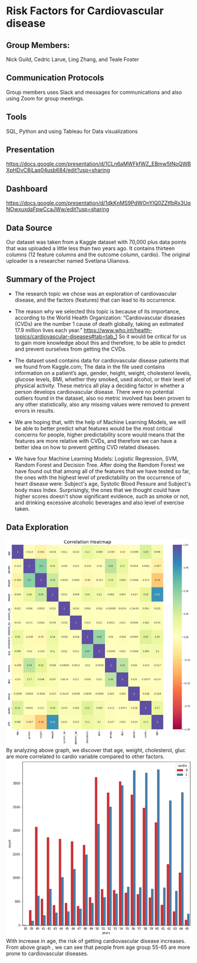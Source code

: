 # Risk Factors for Cardiovascular disease

## Group Members: 
Nick Guild, Cedric Larue, Ling Zhang, and Teale Foster

## Communication Protocols
Group members uses Slack and messages for communications and also using Zoom for group meetings. 

## Tools
SQL, Python and using Tableau for Data visualizations

## Presentation
https://docs.google.com/presentation/d/1CLn6aMWFkfWZ_EBmw5tNoQWBXpHDvC8jLaq04usb684/edit?usp=sharing

## Dashboard
https://docs.google.com/presentation/d/1dkKnMS9PdWOnYIQ0ZZtfbRx3UqNOwxuxdaFpwCcaJWw/edit?usp=sharing

## Data Source
Our dataset was taken from a Kaggle dataset with 70,000 plus data points that was uploaded a little less than two years ago. It contains thirteen columns (12 feature columns and the outcome column, cardio).  The original uploader is a researcher named Svetlana Ulianova.

## Summary of the Project
- The research topic we chose was an exploration of cardiovascular disease, and the factors (features) that can lead to its occurrence.

- The reason why we selected this topic is because of its importance, according to the World Health Organization: “Cardiovascular diseases (CVDs) are the number 1 cause of death globally, taking an estimated 17.9 million lives each year.” https://www.who.int/health-topics/cardiovascular-diseases#tab=tab_1
So it would be critical for us to gain more knowledge about this and therefore, to be able to predict and prevent ourselves from getting the CVDs. 

- The dataset used contains data for cardiovascular disease patients that we found from Kaggle.com; The data in the file used contains information on a patient’s age, gender, height, weight, cholesterol levels, glucose levels, BMI, whether they smoked, used alcohol, or their level of physical activity. These metrics all play a deciding factor in whether a person develops cardiovascular disease. There were no potential outliers found in the dataset, also no metric involved has been proven to any other statistically, also any missing values were removed to prevent errors in results.

- We are hoping that, with the help of Machine Learning Models, we will be able to better predict what features would be the most critical concerns for people, higher predictability score would means that the features are more relative with CVDs, and therefore we can have a better idea on how to prevent getting CVD related diseases.  

- We have four Machine Learning Models: Logistic Regression, SVM, Random Forest and Decision Tree. After doing the Ramdom Forest we have found out that among all of the features that we have tested so far, the ones with the highest level of predictability on the occurrence of heart disease were: Subject's age, Systolic Blood Pessure and Subject's body mass Index. Surprisingly, the ones that we thought could have higher scores doesn't show significant evidence, such as smoke or not, and drinking excessive alcoholic beverages and also level of exercise taken. 

## Data Exploration
<img src="Screenshots/heatmap.png">
By analyzing above graph, we discover that age, weight, cholesterol, gluc are more correlated to cardio variable compared to other factors.

<img src="Screenshots/age.png">
With increase in age, the risk of getting cardiovascular disease increases. From above graph , we can see that people from age group 55-65 are more prone to cardiovascular diseases.
